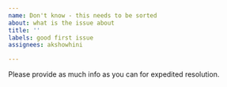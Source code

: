 ```yaml
---
name: Don't know - this needs to be sorted
about: what is the issue about
title: ''
labels: good first issue
assignees: akshowhini

---
```


Please provide as much info as you can for expedited resolution.
